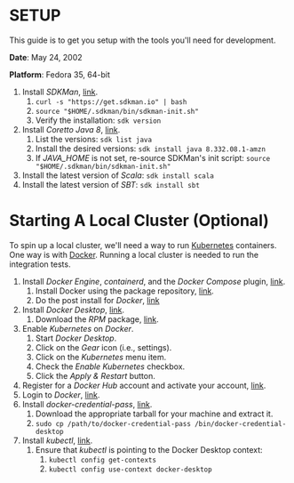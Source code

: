 # SETUP

This guide is to get you setup with the tools you'll need for development.

**Date**: May 24, 2002

**Platform**: Fedora 35, 64-bit

1. Install _SDKMan_, [link](https://sdkman.io/install).
   1. `curl -s "https://get.sdkman.io" | bash`
   2. `source "$HOME/.sdkman/bin/sdkman-init.sh"`
   3. Verify the installation: `sdk version`
2. Install _Coretto Java 8_, [link](https://sdkman.io/usage).
   1. List the versions: `sdk list java`
   2. Install the desired versions: `sdk install java 8.332.08.1-amzn`
   3. If _JAVA_HOME_ is not set, re-source SDKMan's init script: `source "$HOME/.sdkman/bin/sdkman-init.sh"`
3. Install the latest version of _Scala_: `sdk install scala`
4. Install the latest version of _SBT_: `sdk install sbt`

# Starting A Local Cluster (Optional)

To spin up a local cluster, we'll need a way to run [Kubernetes](https://kubernetes.io/) containers. One way is with [Docker](https://www.docker.com/). Running a local cluster is needed to run the integration tests.

1. Install _Docker Engine_, _containerd_, and the _Docker Compose_ plugin, [link](https://docs.docker.com/engine/install/fedora/).
   1. Install Docker using the package repository, [link](https://docs.docker.com/engine/install/fedora/#install-using-the-repository).
   2. Do the post install for _Docker_, [link](https://docs.docker.com/engine/install/linux-postinstall/)
2. Install _Docker Desktop_, [link](https://docs.docker.com/desktop/linux/install/fedora/).
   1. Download the _RPM_ package, [link](https://docs.docker.com/desktop/release-notes/).
3. Enable _Kubernetes_ on _Docker_.
   1. Start _Docker Desktop_.
   2. Click on the _Gear_ icon (i.e., settings).
   3. Click on the _Kubernetes_ menu item.
   4. Check the _Enable Kubernetes_ checkbox.
   5. Click the _Apply & Restart_ button.
4. Register for a _Docker Hub_ account and activate your account, [link](https://hub.docker.com/).
5. Login to _Docker_, [link](https://docs.docker.com/desktop/linux/#credentials-management).
6. Install _docker-credential-pass_, [link](https://github.com/docker/docker-credential-helpers/releases).
   1. Download the appropriate tarball for your machine and extract it.
   2. `sudo cp /path/to/docker-credential-pass /bin/docker-credential-desktop`
7. Install _kubectl_, [link](https://kubernetes.io/docs/tasks/tools/install-kubectl-linux/).
   1. Ensure that _kubectl_ is pointing to the Docker Desktop context:
      1. `kubectl config get-contexts`
      2. `kubectl config use-context docker-desktop`
